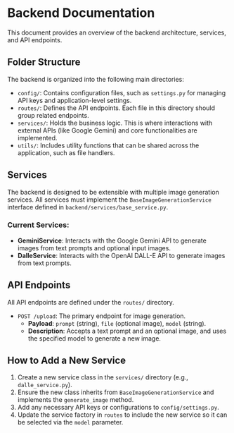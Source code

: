 # Backend Documentation

This document provides an overview of the backend architecture, services, and API endpoints.

## Folder Structure

The backend is organized into the following main directories:

-   `config/`: Contains configuration files, such as `settings.py` for managing API keys and application-level settings.
-   `routes/`: Defines the API endpoints. Each file in this directory should group related endpoints.
-   `services/`: Holds the business logic. This is where interactions with external APIs (like Google Gemini) and core functionalities are implemented.
-   `utils/`: Includes utility functions that can be shared across the application, such as file handlers.

## Services

The backend is designed to be extensible with multiple image generation services. All services must implement the `BaseImageGenerationService` interface defined in `backend/services/base_service.py`.

### Current Services:

-   **GeminiService**: Interacts with the Google Gemini API to generate images from text prompts and optional input images.
-   **DalleService**: Interacts with the OpenAI DALL-E API to generate images from text prompts.

## API Endpoints

All API endpoints are defined under the `routes/` directory.

-   `POST /upload`: The primary endpoint for image generation.
    -   **Payload**: `prompt` (string), `file` (optional image), `model` (string).
    -   **Description**: Accepts a text prompt and an optional image, and uses the specified model to generate a new image.

## How to Add a New Service

1.  Create a new service class in the `services/` directory (e.g., `dalle_service.py`).
2.  Ensure the new class inherits from `BaseImageGenerationService` and implements the `generate_image` method.
3.  Add any necessary API keys or configurations to `config/settings.py`.
4.  Update the service factory in `routes` to include the new service so it can be selected via the `model` parameter.
